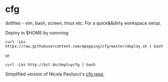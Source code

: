 cfg
===

dotfiles - vim, bash, screen, tmux etc. For a quick&&dirty workspace setup.

Deploy in $HOME by runnning:

    curl -Lks https://raw.githubusercontent.com/mpepping/cfg/master/deploy.sh | bash

or

    curl -Lks http://bit.do/deploycfg | bash


Simplified version of Nicola Paolucci's [cfg repo](https://github.com/durdn/cfg).

